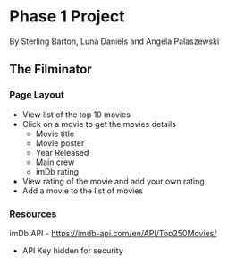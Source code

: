 # Phase 1 Project

By Sterling Barton, Luna Daniels and Angela Palaszewski

## The Filminator

### Page Layout
- View list of the top 10 movies
- Click on a movie to get the movies details
  - Movie title
  - Movie poster
  - Year Released
  - Main crew
  - imDb rating
- View rating of the movie and add your own rating
- Add a movie to the list of movies

### Resources
imDb API - https://imdb-api.com/en/API/Top250Movies/
  - API Key hidden for security